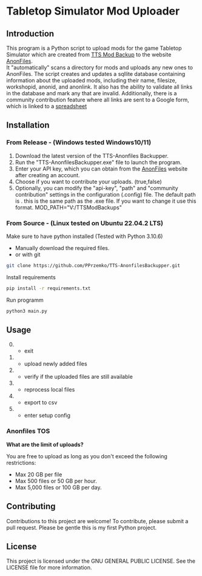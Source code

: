 # Tabletop Simulator Mod Uploader
## Introduction
This program is a Python script to upload mods for the game Tabletop Simulator which are created from [TTS Mod Backup](https://www.nexusmods.com/tabletopsimulator/mods/263) to the website [AnonFiles](https://anonfiles.com/).  
It "automatically" scans a directory for mods and uploads any new ones to AnonFiles.
The script creates and updates a sqllite database containing information about the uploaded mods, including their name, filesize, workshopid, anonid, and anonlink.
It also has the ability to validate all links in the database and mark any that are invalid. 
Additionally, there is a community contribution feature where all links are sent to a Google form, which is linked to a [spreadsheet](https://docs.google.com/spreadsheets/d/13npagZxitdzyb-YC1w-ZdjYuAh8aDzXhrjZBE0-zKFo/edit?usp=sharing)

## Installation 
### From Release - (Windows tested Windows10/11)
1. Download the latest version of the TTS-Anonfiles Backupper.
2. Run the "TTS-AnonfilesBackupper.exe" file to launch the program.
3. Enter your API key, which you can obtain from the [AnonFiles](https://anonfiles.com/docs/api) website after creating an account.
4. Choose if you want to contribute your uploads. (true,false)
5. Optionally, you can modify the "api-key", "path" and "community contribution" settings in the configuration (.config) file.
The default path is . this is the same path as the .exe file. If you want to change it use this format. MOD_PATH="V:/TTSModBackups"

### From Source - (Linux tested on Ubuntu 22.04.2 LTS)
Make sure to have python installed (Tested with Python 3.10.6)
- Manually download the required files.
- or with git
```bash
git clone https://github.com/PPrzemko/TTS-AnonfilesBackupper.git
```
Install requirements
```bash
pip install -r requirements.txt
```
Run programm
```bash
python3 main.py 
```

## Usage

0. - exit 
1. - upload newly added files 
2. - verify if the uploaded files are still available 
3. - reprocess local files
4. - export to csv 
5. - enter setup config

### **Anonfiles TOS**

**What are the limit of uploads?**

You are free to upload as long as you don't exceed the following restrictions:
- Max 20 GB per file
- Max 500 files or 50 GB per hour.
- Max 5,000 files or 100 GB per day.


## Contributing
Contributions to this project are welcome! To contribute, please submit a pull request.
Please be gentle this is my first Python project.

## License
This project is licensed under the GNU GENERAL PUBLIC LICENSE. See the LICENSE file for more information.
